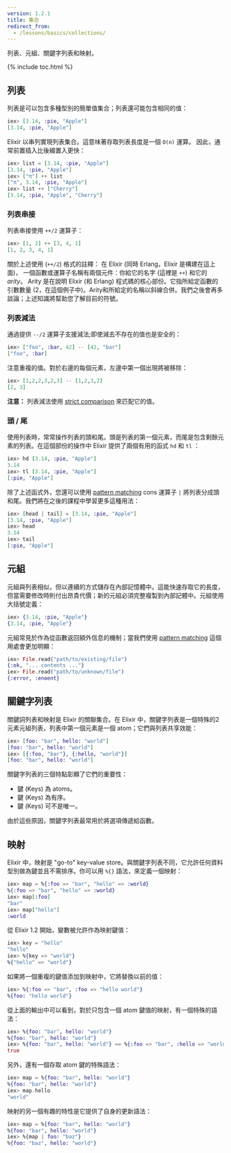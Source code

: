 ```yaml
---
version: 1.2.1
title: 集合
redirect_from:
  - /lessons/basics/collections/
---
```


列表、元組、關鍵字列表和映射。

{% include toc.html %}

## 列表

列表是可以包含多種型別的簡單值集​​合；列表還可能包含相同的值：

```elixir
iex> [3.14, :pie, "Apple"]
[3.14, :pie, "Apple"]
```

Elixir 以串列實現列表集合。這意味著存取列表長度是一個 `O(n)` 運算。  因此，通常前置插入比後綴置入更快：

```elixir
iex> list = [3.14, :pie, "Apple"]
[3.14, :pie, "Apple"]
iex> ["π"] ++ list
["π", 3.14, :pie, "Apple"]
iex> list ++ ["Cherry"]
[3.14, :pie, "Apple", "Cherry"]
```


### 列表串接

列表串接使用 `++/2` 運算子：

```elixir
iex> [1, 2] ++ [3, 4, 1]
[1, 2, 3, 4, 1]
```

關於上述使用 (`++/2`) 格式的註釋： 在 Elixir (同時 Erlang，Elixir 是構建在這上面)， 一個函數或運算子名稱有兩個元件：你給它的名字 (這裡是 `++`) 和它的 _arity_。 Arity 是在說明 Elixir (和 Erlang) 程式碼的核心部份。它指所給定函數的引數數量 (2，在這個例子中)。Arity和所給定的名稱以斜線合併。我們之後會再多談論；上述知識將幫助您了解目前的符號。

### 列表減法

通過提供 `--/2` 運算子支援減法;即使減去不存在的值也是安全的：

```elixir
iex> ["foo", :bar, 42] -- [42, "bar"]
["foo", :bar]
```

注意重複的值。對於右邊的每個元素，左邊中第一個出現將被移除：

```elixir
iex> [1,2,2,3,2,3] -- [1,2,3,2]
[2, 3]
```

**注意：** 列表減法使用 [strict comparison](../basics/#comparison) 來匹配它的值。

### 頭 / 尾

使用列表時，常常操作列表的頭和尾。頭是列表的第一個元素，而尾是包含剩餘元素的列表。在這個部份的操作中 Elixir 提供了兩個有用的函式 `hd` 和 `tl` ：

```elixir
iex> hd [3.14, :pie, "Apple"]
3.14
iex> tl [3.14, :pie, "Apple"]
[:pie, "Apple"]
```

除了上述函式外，您還可以使用 [pattern matching](../pattern-matching/)  cons 運算子 `|` 
將列表分成頭和尾。我們將在之後的課程中學習更多這種用法：

```elixir
iex> [head | tail] = [3.14, :pie, "Apple"]
[3.14, :pie, "Apple"]
iex> head
3.14
iex> tail
[:pie, "Apple"]
```

## 元組

元組與列表相似，但以連續的方式儲存在內部記憶體中。這能快速存取它的長度，但當需要修改時則付出昂貴代價；新的元組必須完整複製到內部記體中。元組使用大括號定義：

```elixir
iex> {3.14, :pie, "Apple"}
{3.14, :pie, "Apple"}
```

元組常見於作為從函數返回額外信息的機制；當我們使用 [pattern matching](../pattern-matching/) 這個用處會更加明顯：

```elixir
iex> File.read("path/to/existing/file")
{:ok, "... contents ..."}
iex> File.read("path/to/unknown/file")
{:error, :enoent}
```

## 關鍵字列表

關鍵詞列表和映射是 Elixir 的關聯集合。在 Elixir 中，關鍵字列表是一個特殊的2元素元組列表，列表中第一個元素是一個 atom；它們與列表共享效能：

```elixir
iex> [foo: "bar", hello: "world"]
[foo: "bar", hello: "world"]
iex> [{:foo, "bar"}, {:hello, "world"}]
[foo: "bar", hello: "world"]
```

關鍵字列表的三個特點彰顯了它們的重要性：

+ 鍵 (Keys) 為 atoms。
+ 鍵 (Keys) 為有序。
+ 鍵 (Keys) 可不是唯一。

由於這些原因，關鍵字列表最常用於將選項傳遞給函數。

## 映射

Elixir 中，映射是 "go-to" key-value store。與關鍵字列表不同，它允許任何資料型別做為鍵並且不需排序。你可以用 `%{}` 語法，來定義一個映射：

```elixir
iex> map = %{:foo => "bar", "hello" => :world}
%{:foo => "bar", "hello" => :world}
iex> map[:foo]
"bar"
iex> map["hello"]
:world
```

從 Elixir 1.2 開始，變數被允許作為映射鍵值：

```elixir
iex> key = "hello"
"hello"
iex> %{key => "world"}
%{"hello" => "world"}
```

如果將一個重複的鍵值添加到映射中，它將替換以前的值：

```elixir
iex> %{:foo => "bar", :foo => "hello world"}
%{foo: "hello world"}
```

從上面的輸出中可以看到，對於只包含一個 atom 鍵值的映射，有一個特殊的語法：

```elixir
iex> %{foo: "bar", hello: "world"}
%{foo: "bar", hello: "world"}
iex> %{foo: "bar", hello: "world"} == %{:foo => "bar", :hello => "world"}
true
```

另外，還有一個存取 atom 鍵的特殊語法：

```elixir
iex> map = %{foo: "bar", hello: "world"}
%{foo: "bar", hello: "world"}
iex> map.hello
"world"
```

映射的另一個有趣的特性是它提供了自身的更新語法：

```elixir
iex> map = %{foo: "bar", hello: "world"}
%{foo: "bar", hello: "world"}
iex> %{map | foo: "baz"}
%{foo: "baz", hello: "world"}
```
